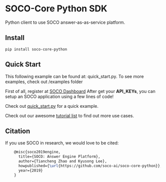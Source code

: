 # SOCO-Core Python SDK
Python client to use SOCO answer-as-as-service platform.

## Install 
    pip install soco-core-python
    
## Quick Start

This following example can be found at: quick_start.py. To see more examples, check out /examples folder

First of all, register at [SOCO Dashboard](https://app.soco.ai) After get your **API_KEYs**, you can setup an SOCO application
using a few lines of code!

Check out [quick_start.py](https://github.com/soco-ai/soco-core-python/blob/master/quick_start.py) for a quick example. 

Check out our awesome [tutorial list](https://github.com/soco-ai/soco-core-python/tree/master/examples) to find out more use cases.
    
    
## Citation
If you use SOCO in research, we would love to be cited:

```latex
    @misc{soco2019engine,
      title={SOCO: Answer Engine Platform},
      author={Tiancheng Zhao and Kyusong Lee},
      howpublished={\url{https://github.com/soco-ai/soco-core-python}},
      year={2019}
    }
```
